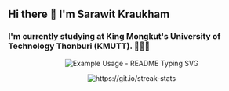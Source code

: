 ## Hi there 👋 I'm Sarawit Kraukham

### I'm currently studying at King Mongkut's University of Technology Thonburi (KMUTT). 🐜🐜🐜

<p align="center">
  <img src="https://readme-typing-svg.demolab.com/?lines=Hello,+%20+my+name+is+Bom!;I'm+a+passionate+full-stack+developer!;but+I'm+not+good+at+CSS;I'm+interested+in+Software+engineering!;Coding+and+gaming+are+my+favorite+hobbies!&font=Fira%20Code&center=true&width=500&height=60&duration=4000&pause=1000" alt="Example Usage - README Typing SVG">
</p>

<p align="center">
  <img src="https://streak-stats.demolab.com/?user=BomScoob12" alt="https://git.io/streak-stats">
</p>
<!--
**BomScoob12/BomScoob12** is a ✨ _special_ ✨ repository because its `README.md` (this file) appears on your GitHub profile.

Here are some ideas to get you started:

- 🔭 I’m currently working on ...
- 🌱 I’m currently learning ...
- 👯 I’m looking to collaborate on ...
- 🤔 I’m looking for help with ...
- 💬 Ask me about ...
- 📫 How to reach me: ...
- 😄 Pronouns: ...
- ⚡ Fun fact: ...
-->
